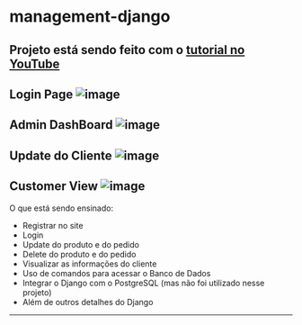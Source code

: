 # management-django

 Projeto está sendo feito com o  <a href='https://www.youtube.com/playlist?list=PL-51WBLyFTg2vW-_6XBoUpE7vpmoR3ztO '> tutorial no YouTube</a><br>
 --------------------------------------------------------------------------------------------------------------------
Login Page 
![image](https://user-images.githubusercontent.com/60307596/103331939-dc5a3e80-4a46-11eb-8d6a-42f42f57fa4e.png)
  --------------------------------------------------------------------------------------------------------------------
Admin DashBoard
![image](https://user-images.githubusercontent.com/60307596/103331959-f4ca5900-4a46-11eb-91aa-6dfe510f7fd8.png)
 --------------------------------------------------------------------------------------------------------------------
Update do Cliente
![image](https://user-images.githubusercontent.com/60307596/103332221-0829f400-4a48-11eb-9b2c-84682d0c89f4.png)
 --------------------------------------------------------------------------------------------------------------------
Customer View
![image](https://user-images.githubusercontent.com/60307596/103331984-188d9f00-4a47-11eb-96c2-ac5f9c068047.png)
  --------------------------------------------------------------------------------------------------------------------

 
  O que está sendo ensinado:
  - Registrar no site
  - Login
  - Update do produto e do pedido
  - Delete do produto e do pedido
  - Visualizar as informações do cliente
  - Uso de comandos para acessar o Banco de Dados
  - Integrar o Django com o PostgreSQL (mas não foi utilizado nesse projeto)
  - Além de outros detalhes do Django
<hr>
